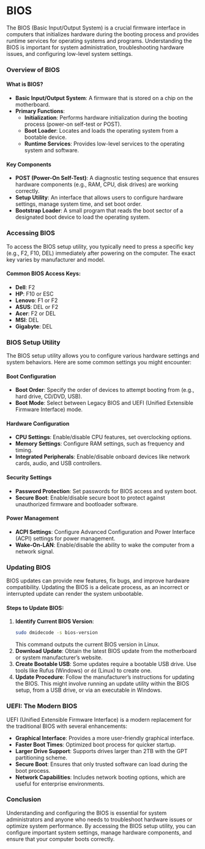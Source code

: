 # BIOS

The BIOS (Basic Input/Output System) is a crucial firmware interface in computers that initializes hardware during the booting process and provides runtime services for operating systems and programs. Understanding the BIOS is important for system administration, troubleshooting hardware issues, and configuring low-level system settings.

### Overview of BIOS

#### What is BIOS?
- **Basic Input/Output System**: A firmware that is stored on a chip on the motherboard.
- **Primary Functions**:
  - **Initialization**: Performs hardware initialization during the booting process (power-on self-test or POST).
  - **Boot Loader**: Locates and loads the operating system from a bootable device.
  - **Runtime Services**: Provides low-level services to the operating system and software.

#### Key Components
- **POST (Power-On Self-Test)**: A diagnostic testing sequence that ensures hardware components (e.g., RAM, CPU, disk drives) are working correctly.
- **Setup Utility**: An interface that allows users to configure hardware settings, manage system time, and set boot order.
- **Bootstrap Loader**: A small program that reads the boot sector of a designated boot device to load the operating system.

### Accessing BIOS

To access the BIOS setup utility, you typically need to press a specific key (e.g., F2, F10, DEL) immediately after powering on the computer. The exact key varies by manufacturer and model.

#### Common BIOS Access Keys:
- **Dell**: F2
- **HP**: F10 or ESC
- **Lenovo**: F1 or F2
- **ASUS**: DEL or F2
- **Acer**: F2 or DEL
- **MSI**: DEL
- **Gigabyte**: DEL

### BIOS Setup Utility

The BIOS setup utility allows you to configure various hardware settings and system behaviors. Here are some common settings you might encounter:

#### Boot Configuration
- **Boot Order**: Specify the order of devices to attempt booting from (e.g., hard drive, CD/DVD, USB).
- **Boot Mode**: Select between Legacy BIOS and UEFI (Unified Extensible Firmware Interface) mode.

#### Hardware Configuration
- **CPU Settings**: Enable/disable CPU features, set overclocking options.
- **Memory Settings**: Configure RAM settings, such as frequency and timing.
- **Integrated Peripherals**: Enable/disable onboard devices like network cards, audio, and USB controllers.

#### Security Settings
- **Password Protection**: Set passwords for BIOS access and system boot.
- **Secure Boot**: Enable/disable secure boot to protect against unauthorized firmware and bootloader software.

#### Power Management
- **ACPI Settings**: Configure Advanced Configuration and Power Interface (ACPI) settings for power management.
- **Wake-On-LAN**: Enable/disable the ability to wake the computer from a network signal.

### Updating BIOS

BIOS updates can provide new features, fix bugs, and improve hardware compatibility. Updating the BIOS is a delicate process, as an incorrect or interrupted update can render the system unbootable.

#### Steps to Update BIOS:
1. **Identify Current BIOS Version**:
   ```sh
   sudo dmidecode -s bios-version
   ```
   This command outputs the current BIOS version in Linux.
2. **Download Update**: Obtain the latest BIOS update from the motherboard or system manufacturer’s website.
3. **Create Bootable USB**: Some updates require a bootable USB drive. Use tools like Rufus (Windows) or `dd` (Linux) to create one.
4. **Update Procedure**: Follow the manufacturer’s instructions for updating the BIOS. This might involve running an update utility within the BIOS setup, from a USB drive, or via an executable in Windows.

### UEFI: The Modern BIOS

UEFI (Unified Extensible Firmware Interface) is a modern replacement for the traditional BIOS with several enhancements:
- **Graphical Interface**: Provides a more user-friendly graphical interface.
- **Faster Boot Times**: Optimized boot process for quicker startup.
- **Larger Drive Support**: Supports drives larger than 2TB with the GPT partitioning scheme.
- **Secure Boot**: Ensures that only trusted software can load during the boot process.
- **Network Capabilities**: Includes network booting options, which are useful for enterprise environments.

### Conclusion

Understanding and configuring the BIOS is essential for system administrators and anyone who needs to troubleshoot hardware issues or optimize system performance. By accessing the BIOS setup utility, you can configure important system settings, manage hardware components, and ensure that your computer boots correctly.
